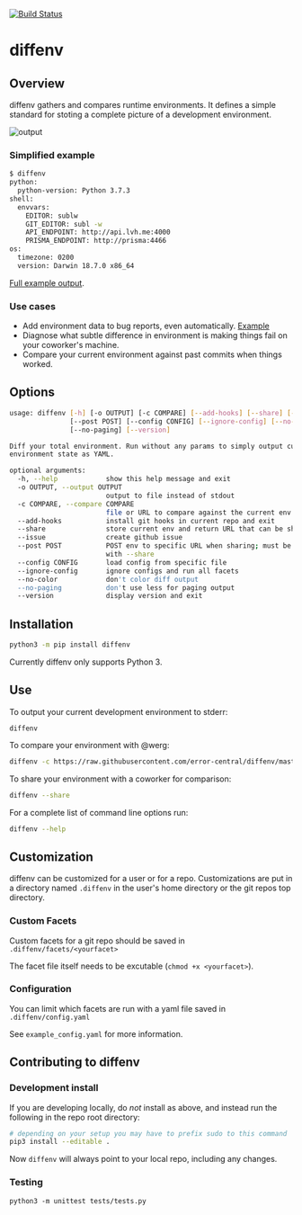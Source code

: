 [![Build Status](https://travis-ci.com/error-central/diffenv.svg?branch=master)](https://travis-ci.com/error-central/diffenv)

# diffenv

##  Overview

diffenv gathers and compares runtime environments. It defines a simple standard for stoting a complete picture of a development environment.

![output](https://user-images.githubusercontent.com/673455/62836101-182d1200-bc60-11e9-95c7-1f52dfb197b7.gif)


### Simplified example
```bash
$ diffenv
python:
  python-version: Python 3.7.3
shell:
  envvars:
    EDITOR: sublw
    GIT_EDITOR: subl -w
    API_ENDPOINT: http://api.lvh.me:4000
    PRISMA_ENDPOINT: http://prisma:4466
os:
  timezone: 0200
  version: Darwin 18.7.0 x86_64
```

[Full example output](https://raw.githubusercontent.com/error-central/diffenv/master/examples/gabe_env.yaml).

### Use cases
* Add environment data to bug reports, even automatically. [Example](https://github.com/error-central/diffenv/issues/29)
* Diagnose what subtle difference in environment is making things fail on your coworker's machine.
* Compare your current environment against past commits when things worked.

## Options

```bash
usage: diffenv [-h] [-o OUTPUT] [-c COMPARE] [--add-hooks] [--share] [--issue]
               [--post POST] [--config CONFIG] [--ignore-config] [--no-color]
               [--no-paging] [--version]

Diff your total environment. Run without any params to simply output current
environment state as YAML.

optional arguments:
  -h, --help            show this help message and exit
  -o OUTPUT, --output OUTPUT
                        output to file instead of stdout
  -c COMPARE, --compare COMPARE
                        file or URL to compare against the current env
  --add-hooks           install git hooks in current repo and exit
  --share               store current env and return URL that can be shared
  --issue               create github issue
  --post POST           POST env to specific URL when sharing; must be used
                        with --share
  --config CONFIG       load config from specific file
  --ignore-config       ignore configs and run all facets
  --no-color            don't color diff output
  --no-paging           don't use less for paging output
  --version             display version and exit

```

## Installation

```bash
python3 -m pip install diffenv
```
Currently diffenv only supports Python 3.

## Use

To output your current development environment to stderr:
```
diffenv
```

To compare your environment with @werg:
```bash
diffenv -c https://raw.githubusercontent.com/error-central/diffenv/master/examples/gabe_env.yaml
```

To share your environment with a coworker for comparison:
```bash
diffenv --share
```

For a complete list of command line options run:
```bash
diffenv --help
```

## Customization

diffenv can be customized for a user or for a repo.  Customizations are put in a directory named `.diffenv` in the user's home directory or the git repos top directory.

### Custom Facets

Custom facets for a git repo should be saved in `.diffenv/facets/<yourfacet>`

The facet file itself needs to be excutable (`chmod +x <yourfacet>`).

### Configuration

You can limit which facets are run with a yaml file saved in `.diffenv/config.yaml`

See `example_config.yaml` for more information.

## Contributing to diffenv

### Development install

If you are developing locally, do _not_ install as above, and instead run the following in the repo root directory:

```bash
# depending on your setup you may have to prefix sudo to this command
pip3 install --editable .
```

Now `diffenv` will always point to your local repo, including any changes.

### Testing

```
python3 -m unittest tests/tests.py
```


